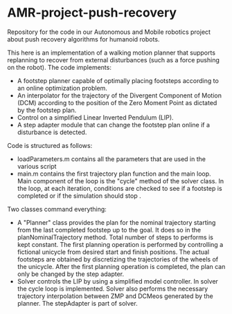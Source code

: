 # AMR-project-push-recovery
Repository for the code in our Autonomous and Mobile robotics project about push recovery algorithms for humanoid robots.

This here is an implementation of a walking motion planner that supports replanning to recover from external disturbances (such as a force pushing on the robot). The code implements:
- A footstep planner capable of optimally placing footsteps according to an online optimization problem.
- An interpolator for the trajectory of the Divergent Component of Motion (DCM) according to the position of the Zero Moment Point as dictated by the footstep plan.
- Control on a simplified Linear Inverted Pendulum (LIP).
- A step adapter module that can change the footstep plan online if a disturbance is detected.

 
Code is structured as follows: 
- loadParameters.m contains all the parameters that are used in the various script 
- main.m contains the first trajectory plan function and the main loop. Main component of the loop is the "cycle" method of the solver class. In the loop, at each iteration, conditions are checked to see if a footstep is completed or if the simulation should stop .

Two classes command everything:
- A "Planner" class provides the plan for the nominal trajectory starting from the last completed footstep up to the goal. It does so in the planNominalTrajectory method. Total number of steps to performs is kept constant. The first planning operation is performed by controlling a fictional unicycle from desired start and finish positions. The actual footsteps are obtained by discretizing the trajectories of the wheels of the unicycle. After the first planning operation is completed, the plan can only be changed by the step adapter.
- Solver controls the LIP by using a simplified model controller. In solver the cycle loop is implemented. Solver also performs the necessary trajectory interpolation between ZMP and DCMeos generated by the planner. The stepAdapter is part of solver.
